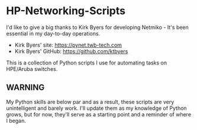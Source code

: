 # HP-Networking-Scripts
I'd like to give a big thanks to Kirk Byers for developing Netmiko - It's been essential in my day-to-day operations.
  - Kirk Byers' site: https://pynet.twb-tech.com
  - Kirk Byers' GitHub: https://github.com/ktbyers

This is a collection of Python scripts I use for automating tasks on HPE/Aruba switches. 

WARNING
-------
My Python skills are below par and as a result, these scripts are very unintelligent and barely work.
I'll update them as my knowledge of Python grows, but for now, they'll serve as a starting point and a reminder of where I began.
